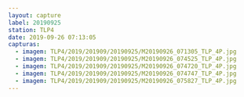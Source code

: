 ```yaml
---
layout: capture
label: 20190925
station: TLP4
date: 2019-09-26 07:13:05
capturas:
  - imagem: TLP4/2019/201909/20190925/M20190926_071305_TLP_4P.jpg
  - imagem: TLP4/2019/201909/20190925/M20190926_074525_TLP_4P.jpg
  - imagem: TLP4/2019/201909/20190925/M20190926_074720_TLP_4P.jpg
  - imagem: TLP4/2019/201909/20190925/M20190926_074747_TLP_4P.jpg
  - imagem: TLP4/2019/201909/20190925/M20190926_075827_TLP_4P.jpg
---
```

